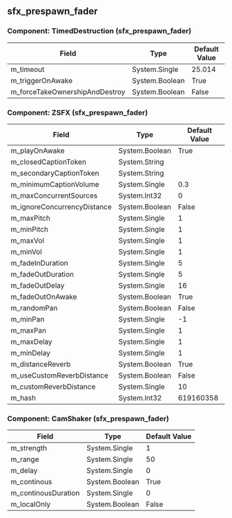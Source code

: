 ## sfx_prespawn_fader

### Component: TimedDestruction (sfx_prespawn_fader)

|Field|Type|Default Value|
|-----|----|-------------|
|m_timeout|System.Single|25.014|
|m_triggerOnAwake|System.Boolean|True|
|m_forceTakeOwnershipAndDestroy|System.Boolean|False|

### Component: ZSFX (sfx_prespawn_fader)

|Field|Type|Default Value|
|-----|----|-------------|
|m_playOnAwake|System.Boolean|True|
|m_closedCaptionToken|System.String||
|m_secondaryCaptionToken|System.String||
|m_minimumCaptionVolume|System.Single|0.3|
|m_maxConcurrentSources|System.Int32|0|
|m_ignoreConcurrencyDistance|System.Boolean|False|
|m_maxPitch|System.Single|1|
|m_minPitch|System.Single|1|
|m_maxVol|System.Single|1|
|m_minVol|System.Single|1|
|m_fadeInDuration|System.Single|5|
|m_fadeOutDuration|System.Single|5|
|m_fadeOutDelay|System.Single|16|
|m_fadeOutOnAwake|System.Boolean|True|
|m_randomPan|System.Boolean|False|
|m_minPan|System.Single|-1|
|m_maxPan|System.Single|1|
|m_maxDelay|System.Single|1|
|m_minDelay|System.Single|1|
|m_distanceReverb|System.Boolean|True|
|m_useCustomReverbDistance|System.Boolean|False|
|m_customReverbDistance|System.Single|10|
|m_hash|System.Int32|619160358|

### Component: CamShaker (sfx_prespawn_fader)

|Field|Type|Default Value|
|-----|----|-------------|
|m_strength|System.Single|1|
|m_range|System.Single|50|
|m_delay|System.Single|0|
|m_continous|System.Boolean|True|
|m_continousDuration|System.Single|0|
|m_localOnly|System.Boolean|False|

